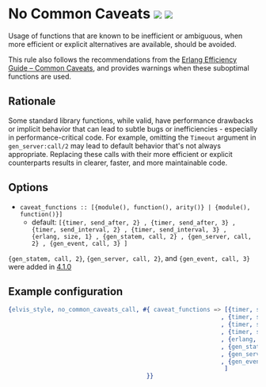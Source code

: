 # No Common Caveats [![](https://img.shields.io/badge/since-0.4.0-blue)](https://github.com/inaka/elvis_core/releases/tag/0.4.0) ![](https://img.shields.io/badge/BEAM-yes-orange)

Usage of functions that are known to be inefficient or ambiguous, when more efficient or
explicit alternatives are available, should be avoided.

This rule also follows the recommendations from the
[Erlang Efficiency Guide – Common Caveats](https://www.erlang.org/doc/system/commoncaveats.html),
and provides warnings when these suboptimal functions are used.

## Rationale

Some standard library functions, while valid, have performance drawbacks or implicit behavior that
can lead to subtle bugs or inefficiencies - especially in performance-critical code. For example,
omitting the `Timeout` argument in `gen_server:call/2` may lead to default behavior that's not
always appropriate. Replacing these calls with their more efficient or explicit counterparts
results in clearer, faster, and more maintainable code.

## Options

- `caveat_functions :: [{module(), function(), arity()} | {module(), function()}]`
  - default: `[{timer, send_after, 2}
             , {timer, send_after, 3}
             , {timer, send_interval, 2}
             , {timer, send_interval, 3}
             , {erlang, size, 1}
             , {gen_statem, call, 2}
             , {gen_server, call, 2}
             , {gen_event, call, 3}
              ]`

`{gen_statem, call, 2}`, `{gen_server, call, 2}`, and `{gen_event, call, 3}` were added in
[4.1.0](https://github.com/inaka/elvis_core/releases/tag/4.1.0)

## Example configuration

```erlang
{elvis_style, no_common_caveats_call, #{ caveat_functions => [{timer, send_after, 2}
                                                            , {timer, send_after, 3}
                                                            , {timer, send_interval, 2}
                                                            , {timer, send_interval, 3}
                                                            , {erlang, size, 1}
                                                            , {gen_statem, call, 2}
                                                            , {gen_server, call, 2}
                                                            , {gen_event, call, 3}
                                                             ]
                                       }}
```
